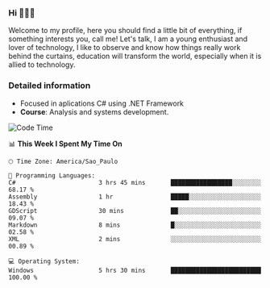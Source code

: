 


### Hi 🙋🏽‍♂️

Welcome to my profile, here you should find a little bit of everything, if something interests you, call me! Let's talk,
I am a young enthusiast and lover of technology, I like to observe and know how things really work behind the curtains, 
education will transform the world, especially when it is allied to technology.

### Detailed information
* Focused in aplications C# using .NET Framework
* **Course**: Analysis and systems development.

<!--START_SECTION:waka-->
![Code Time](http://img.shields.io/badge/Code%20Time-328%20hrs%2031%20mins-blue)

📊 **This Week I Spent My Time On** 

```text
🕑︎ Time Zone: America/Sao_Paulo

💬 Programming Languages: 
C#                       3 hrs 45 mins       █████████████████░░░░░░░░   68.17 % 
Assembly                 1 hr                █████░░░░░░░░░░░░░░░░░░░░   18.43 % 
GDScript                 30 mins             ██░░░░░░░░░░░░░░░░░░░░░░░   09.07 % 
Markdown                 8 mins              █░░░░░░░░░░░░░░░░░░░░░░░░   02.58 % 
XML                      2 mins              ░░░░░░░░░░░░░░░░░░░░░░░░░   00.89 % 

💻 Operating System: 
Windows                  5 hrs 30 mins       █████████████████████████   100.00 % 
```


<!--END_SECTION:waka-->


